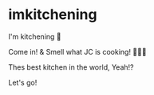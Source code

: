 # imkitchening
I'm kitchening 🥘

Come in! 
& Smell what JC is cooking! 👨🏾‍🍳

Thes best kitchen in the world, Yeah!?

Let's go!
